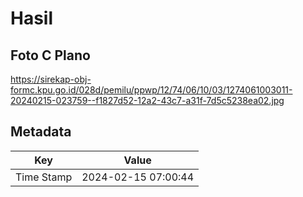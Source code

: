 # Hasil

## Foto C Plano

https://sirekap-obj-formc.kpu.go.id/028d/pemilu/ppwp/12/74/06/10/03/1274061003011-20240215-023759--f1827d52-12a2-43c7-a31f-7d5c5238ea02.jpg


## Metadata

| Key        | Value               |
| ---------- | ------------------- |
| Time Stamp | 2024-02-15 07:00:44 |



